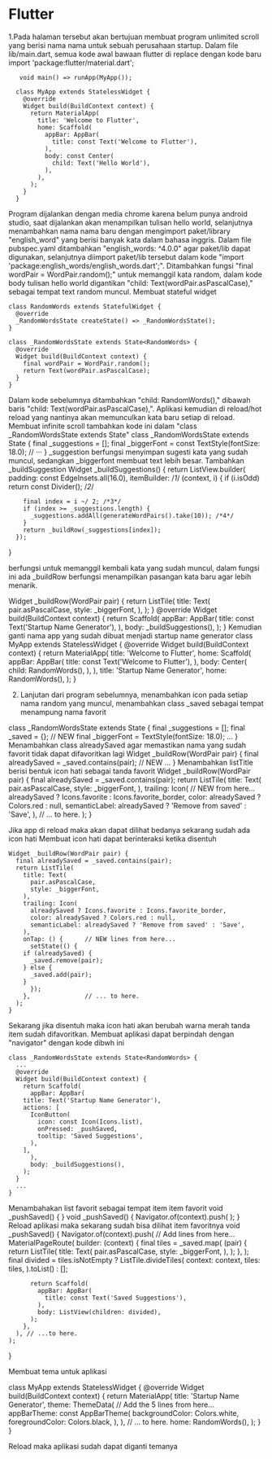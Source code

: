 # Flutter

1.Pada halaman tersebut akan bertujuan membuat program unlimited scroll yang berisi nama nama untuk sebuah perusahaan startup. Dalam file lib/main.dart, semua kode awal bawaan       flutter di replace dengan kode baru
     import 'package:flutter/material.dart';

       void main() => runApp(MyApp());

      class MyApp extends StatelessWidget {
        @override
        Widget build(BuildContext context) {
          return MaterialApp(
            title: 'Welcome to Flutter',
            home: Scaffold(
              appBar: AppBar(
                title: const Text('Welcome to Flutter'),
              ),
              body: const Center(
                child: Text('Hello World'),
              ),
            ),
          );
        }
      }
   Program dijalankan dengan media chrome karena belum punya android studio, saat dijalankan akan menampilkan tulisan hello world, selanjutnya menambahkan nama nama baru dengan    mengimport paket/library "english_word" yang berisi banyak kata dalam bahasa inggris. Dalam file pubspec.yaml ditambahkan "english_words: ^4.0.0" agar paket/lib dapat            digunakan, selanjutnya diimport paket/lib tersebut dalam kode "import 'package:english_words/english_words.dart';". Ditambahkan fungsi "final wordPair = WordPair.random();"      untuk memanggil kata random, dalam kode body tulisan hello world digantikan "child: Text(wordPair.asPascalCase)," sebagai tempat text random muncul. Membuat stateful widget 
   
    class RandomWords extends StatefulWidget {
      @override
      _RandomWordsState createState() => _RandomWordsState();
    }

    class _RandomWordsState extends State<RandomWords> {
      @override
      Widget build(BuildContext context) {
        final wordPair = WordPair.random();
        return Text(wordPair.asPascalCase);
      }
    }
   Dalam kode sebelumnya ditambahkan "child: RandomWords()," dibawah baris "child: Text(wordPair.asPascalCase),". Aplikasi kemudian di reload/hot reload yang nantinya akan          memunculkan kata baru setiap di reload. Membuat infinite scroll tambahkan kode ini dalam "class _RandomWordsState extends State<RandomWords>"
	class _RandomWordsState extends State<RandomWords> {
		final _suggestions = <WordPair>[];
		final _biggerFont = const TextStyle(fontSize: 18.0);
	    // ···
	  }
  _suggestion berfungsi menyimpan sugesti kata yang sudah muncul, sedangkan _biggerfont membuat text lebih besar. Tambahkan _buildSuggestion
Widget _buildSuggestions() {
  return ListView.builder(
      padding: const EdgeInsets.all(16.0),
      itemBuilder: /*1*/ (context, i) {
        if (i.isOdd) return const Divider(); /*2*/

        final index = i ~/ 2; /*3*/
        if (index >= _suggestions.length) {
          _suggestions.addAll(generateWordPairs().take(10)); /*4*/
        }
        return _buildRow(_suggestions[index]);
      });
}
	
  berfungsi untuk memanggil kembali kata yang sudah muncul, dalam fungsi ini ada _buildRow berfungsi menampilkan pasangan kata baru agar lebih menarik.
	
Widget _buildRow(WordPair pair) {
    return ListTile(
      title: Text(
        pair.asPascalCase,
        style: _biggerFont,
      ),
    );
  }
    @override
  Widget build(BuildContext context) {
    return Scaffold(
      appBar: AppBar(
        title: const Text('Startup Name Generator'),
      ),
      body: _buildSuggestions(),
    );
  }
  Kemudian ganti nama app yang sudah dibuat menjadi startup name generator 
  class MyApp extends StatelessWidget {
	    @override
    Widget build(BuildContext context) {
	      return MaterialApp(
       title: 'Welcome to Flutter',
       home: Scaffold(
         appBar: AppBar(
           title: const Text('Welcome to Flutter'),
         ),
         body: Center(
           child: RandomWords(),
         ),
       ),
       title: 'Startup Name Generator',
       home: RandomWords(),
	      );
	    }
	
2. Lanjutan dari program sebelumnya, menambahkan icon pada setiap nama random yang muncul, menambahkan class _saved sebagai tempat menampung nama favorit
	
class _RandomWordsState extends State<RandomWords> {
	final _suggestions = <WordPair>[];
	final _saved = <WordPair>{};     // NEW
	final _biggerFont = TextStyle(fontSize: 18.0);
	 ...
}
   Menambahkan class alreadySaved agar memastikan nama yang sudah favorit tidak dapat difavoritkan lagi
	Widget _buildRow(WordPair pair) {
	  final alreadySaved = _saved.contains(pair);  // NEW
	  ...
	}
   Menambahkan listTitle berisi bentuk icon hati sebagai tanda favorit
	Widget _buildRow(WordPair pair) {
	  final alreadySaved = _saved.contains(pair);
	  return ListTile(
	    title: Text(
	      pair.asPascalCase,
	      style: _biggerFont,
	    ),
	    trailing: Icon(   // NEW from here... 
	      alreadySaved ? Icons.favorite : Icons.favorite_border,
	      color: alreadySaved ? Colors.red : null,
	      semanticLabel: alreadySaved ? 'Remove from saved' : 'Save',
	    ),                // ... to here.
	  );
	}
	
  Jika app di reload maka akan dapat dilihat bedanya sekarang sudah ada icon hati
  Membuat icon hati dapat berinteraksi ketika disentuh 
	
	Widget _buildRow(WordPair pair) {
	  final alreadySaved = _saved.contains(pair);
	  return ListTile(
	    title: Text(
	      pair.asPascalCase,
	      style: _biggerFont,
	    ),
	    trailing: Icon(
	      alreadySaved ? Icons.favorite : Icons.favorite_border,
	      color: alreadySaved ? Colors.red : null,
	      semanticLabel: alreadySaved ? 'Remove from saved' : 'Save',
	    ),
	    onTap: () {      // NEW lines from here...
	      setState(() {
		if (alreadySaved) {
		  _saved.remove(pair);
		} else { 
		  _saved.add(pair); 
		} 
	      });
	    },               // ... to here.
	  );
	}
	
  Sekarang jika disentuh maka icon hati akan berubah warna merah tanda item sudah difavoritkan.
  Membuat aplikasi dapat berpindah dengan "navigator" dengan kode dibwh ini
	
	class _RandomWordsState extends State<RandomWords> {
	  ...
	  @override
	  Widget build(BuildContext context) {
	    return Scaffold(
	      appBar: AppBar(
		title: Text('Startup Name Generator'),
		actions: [
		  IconButton(
		    icon: const Icon(Icons.list),
		    onPressed: _pushSaved,
		    tooltip: 'Saved Suggestions',
		  ),
		],
	      ),
	      body: _buildSuggestions(),
	    );
	  }
	  ...
	}
  Menambahakan list favorit sebagai tempat item item favorit
	void _pushSaved() {
  }
	void _pushSaved() {
	  Navigator.of(context).push(
	  );
	}
 Reload aplikasi maka sekarang sudah bisa dilihat item favoritnya
	void _pushSaved() {
    Navigator.of(context).push(
      // Add lines from here...
      MaterialPageRoute<void>(
        builder: (context) {
          final tiles = _saved.map(
            (pair) {
              return ListTile(
                title: Text(
                  pair.asPascalCase,
                  style: _biggerFont,
                ),
              );
            },
          );
          final divided = tiles.isNotEmpty
              ? ListTile.divideTiles(
                  context: context,
                  tiles: tiles,
                ).toList()
              : <Widget>[];

          return Scaffold(
            appBar: AppBar(
              title: const Text('Saved Suggestions'),
            ),
            body: ListView(children: divided),
          );
        },
      ), // ...to here.
    );
  }

 Membuat tema untuk aplikasi
	
class MyApp extends StatelessWidget {
  @override
  Widget build(BuildContext context) {
    return MaterialApp(
      title: 'Startup Name Generator',
      theme: ThemeData(          // Add the 5 lines from here... 
        appBarTheme: const AppBarTheme(
          backgroundColor: Colors.white,
          foregroundColor: Colors.black,
        ),
      ),                         // ... to here.
      home: RandomWords(),
    );
  }
}
	
Reload maka aplikasi sudah dapat diganti temanya
